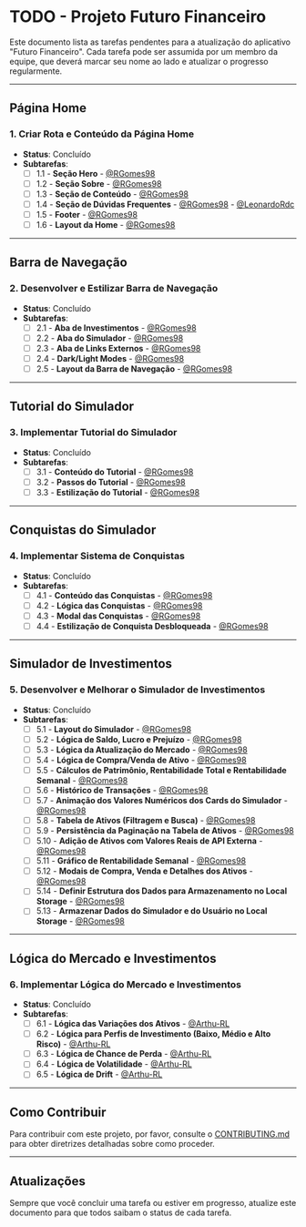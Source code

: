 # TODO - Projeto Futuro Financeiro

Este documento lista as tarefas pendentes para a atualização do aplicativo "Futuro Financeiro". Cada tarefa pode ser assumida por um membro da equipe, que deverá marcar seu nome ao lado e atualizar o progresso regularmente.

---

## Página Home

### 1. Criar Rota e Conteúdo da Página Home

- **Status**: Concluído
- **Subtarefas**:
  - [ ] 1.1 - **Seção Hero** - [@RGomes98](https://github.com/RGomes98)
  - [ ] 1.2 - **Seção Sobre** - [@RGomes98](https://github.com/RGomes98)
  - [ ] 1.3 - **Seção de Conteúdo** - [@RGomes98](https://github.com/RGomes98)
  - [ ] 1.4 - **Seção de Dúvidas Frequentes** - [@RGomes98](https://github.com/RGomes98) - [@LeonardoRdc](https://github.com/LeonardoRdc)
  - [ ] 1.5 - **Footer** - [@RGomes98](https://github.com/RGomes98)
  - [ ] 1.6 - **Layout da Home** - [@RGomes98](https://github.com/RGomes98)

---

## Barra de Navegação

### 2. Desenvolver e Estilizar Barra de Navegação

- **Status**: Concluído
- **Subtarefas**:
  - [ ] 2.1 - **Aba de Investimentos** - [@RGomes98](https://github.com/RGomes98)
  - [ ] 2.2 - **Aba do Simulador** - [@RGomes98](https://github.com/RGomes98)
  - [ ] 2.3 - **Aba de Links Externos** - [@RGomes98](https://github.com/RGomes98)
  - [ ] 2.4 - **Dark/Light Modes** - [@RGomes98](https://github.com/RGomes98)
  - [ ] 2.5 - **Layout da Barra de Navegação** - [@RGomes98](https://github.com/RGomes98)

---

## Tutorial do Simulador

### 3. Implementar Tutorial do Simulador

- **Status**: Concluído
- **Subtarefas**:
  - [ ] 3.1 - **Conteúdo do Tutorial** - [@RGomes98](https://github.com/RGomes98)
  - [ ] 3.2 - **Passos do Tutorial** - [@RGomes98](https://github.com/RGomes98)
  - [ ] 3.3 - **Estilização do Tutorial** - [@RGomes98](https://github.com/RGomes98)

---

## Conquistas do Simulador

### 4. Implementar Sistema de Conquistas

- **Status**: Concluído
- **Subtarefas**:
  - [ ] 4.1 - **Conteúdo das Conquistas** - [@RGomes98](https://github.com/RGomes98)
  - [ ] 4.2 - **Lógica das Conquistas** - [@RGomes98](https://github.com/RGomes98)
  - [ ] 4.3 - **Modal das Conquistas** - [@RGomes98](https://github.com/RGomes98)
  - [ ] 4.4 - **Estilização de Conquista Desbloqueada** - [@RGomes98](https://github.com/RGomes98)

---

## Simulador de Investimentos

### 5. Desenvolver e Melhorar o Simulador de Investimentos

- **Status**: Concluído
- **Subtarefas**:
  - [ ] 5.1 - **Layout do Simulador** - [@RGomes98](https://github.com/RGomes98)
  - [ ] 5.2 - **Lógica de Saldo, Lucro e Prejuízo** - [@RGomes98](https://github.com/RGomes98)
  - [ ] 5.3 - **Lógica da Atualização do Mercado** - [@RGomes98](https://github.com/RGomes98)
  - [ ] 5.4 - **Lógica de Compra/Venda de Ativo** - [@RGomes98](https://github.com/RGomes98)
  - [ ] 5.5 - **Cálculos de Patrimônio, Rentabilidade Total e Rentabilidade Semanal** - [@RGomes98](https://github.com/RGomes98)
  - [ ] 5.6 - **Histórico de Transações** - [@RGomes98](https://github.com/RGomes98)
  - [ ] 5.7 - **Animação dos Valores Numéricos dos Cards do Simulador** - [@RGomes98](https://github.com/RGomes98)
  - [ ] 5.8 - **Tabela de Ativos (Filtragem e Busca)** - [@RGomes98](https://github.com/RGomes98)
  - [ ] 5.9 - **Persistência da Paginação na Tabela de Ativos** - [@RGomes98](https://github.com/RGomes98)
  - [ ] 5.10 - **Adição de Ativos com Valores Reais de API Externa** - [@RGomes98](https://github.com/RGomes98)
  - [ ] 5.11 - **Gráfico de Rentabilidade Semanal** - [@RGomes98](https://github.com/RGomes98)
  - [ ] 5.12 - **Modais de Compra, Venda e Detalhes dos Ativos** - [@RGomes98](https://github.com/RGomes98)
  - [ ] 5.14 - **Definir Estrutura dos Dados para Armazenamento no Local Storage** - [@RGomes98](https://github.com/RGomes98)
  - [ ] 5.13 - **Armazenar Dados do Simulador e do Usuário no Local Storage** - [@RGomes98](https://github.com/RGomes98)

---

## Lógica do Mercado e Investimentos

### 6. Implementar Lógica do Mercado e Investimentos

- **Status**: Concluído
- **Subtarefas**:
  - [ ] 6.1 - **Lógica das Variações dos Ativos** - [@Arthu-RL](https://github.com/Arthu-RL)
  - [ ] 6.2 - **Lógica para Perfis de Investimento (Baixo, Médio e Alto Risco)** - [@Arthu-RL](https://github.com/Arthu-RL)
  - [ ] 6.3 - **Lógica de Chance de Perda** - [@Arthu-RL](https://github.com/Arthu-RL)
  - [ ] 6.4 - **Lógica de Volatilidade** - [@Arthu-RL](https://github.com/Arthu-RL)
  - [ ] 6.5 - **Lógica de Drift** - [@Arthu-RL](https://github.com/Arthu-RL)

---

## Como Contribuir

Para contribuir com este projeto, por favor, consulte o [CONTRIBUTING.md](./CONTRIBUTING.md) para obter diretrizes detalhadas sobre como proceder.

---

## Atualizações

Sempre que você concluir uma tarefa ou estiver em progresso, atualize este documento para que todos saibam o status de cada tarefa.
